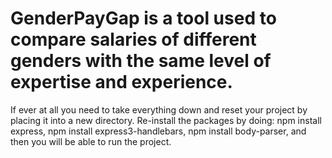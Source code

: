 # GenderPayGap is a tool used to compare salaries of different genders with the same level of expertise and experience.

If ever at all you need to take everything down and reset your project by placing it into a new directory. Re-install the packages by doing: npm install express, npm install express3-handlebars, npm install body-parser, and then you will be able to run the project. 
